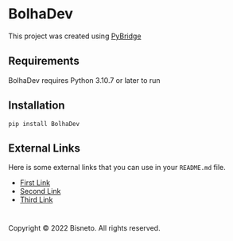 ﻿# BolhaDev

This project was created using [PyBridge](https://github.com/hbisneto/PyBridge)

## Requirements

BolhaDev requires Python 3.10.7 or later to run

## Installation

```
pip install BolhaDev
```

## External Links

Here is some external links that you can use in your `README.md` file.

- [First Link](https://google.com)
- [Second Link](https://google.com)
- [Third Link](https://google.com)

#

Copyright © 2022 Bisneto. All rights reserved.